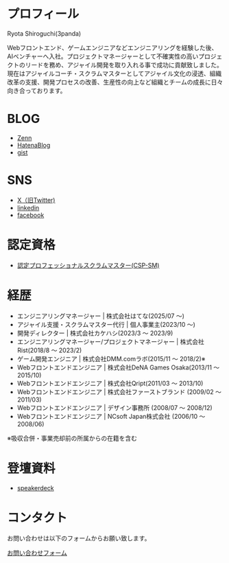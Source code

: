 # プロフィール
Ryota Shiroguchi(3panda) 

Webフロントエンド、ゲームエンジニアなどエンジニアリングを経験した後、AIベンチャーへ入社。プロジェクトマネージャーとして不確実性の高いプロジェクトのリードを務め、アジャイル開発を取り入れる事で成功に貢献致しました。
現在はアジャイルコーチ・スクラムマスターとしてアジャイル文化の浸透、組織改革の支援、開発プロセスの改善、生産性の向上など組織とチームの成長に日々向き合っております。

# BLOG
* [Zenn](https://zenn.dev/3panda)
* [HatenaBlog](https://3panda.hatenablog.com/)
* [gist](https://gist.github.com/3panda)

# SNS
* [X（旧Twitter)](https://twitter.com/3panda)
* [linkedin](https://www.linkedin.com/in/3panda/)
* [facebook](https://www.facebook.com/3panda)

# 認定資格
* [認定プロフェッショナルスクラムマスター(CSP-SM)](https://bcert.me/syfzbwbgb)

# 経歴
* エンジニアリングマネージャー | 株式会社はてな(2025/07 ～)
* アジャイル支援・スクラムマスター代行 | 個人事業主(2023/10 ～)
* 開発ディレクター | 株式会社カケハシ(2023/3 ～ 2023/9)
* エンジニアリングマネージャー/プロジェクトマネージャー | 株式会社Rist(2018/8 ～ 2023/2)
* ゲーム開発エンジニア | 株式会社DMM.comラボ(2015/11 ～ 2018/2)※
* Webフロントエンドエンジニア | 株式会社DeNA Games Osaka(2013/11 ～ 2015/10)
* Webフロントエンドエンジニア | 株式会社Qript(2011/03 ～ 2013/10)
* Webフロントエンドエンジニア | 株式会社ファーストブランド (2009/02 ～ 2011/03)
* Webフロントエンドエンジニア | デザイン事務所  (2008/07 ～ 2008/12)
* Webフロントエンドエンジニア | NCsoft Japan株式会社  (2006/10 ～ 2008/06)

※吸収合併・事業売却前の所属からの在籍を含む

# 登壇資料
* [speakerdeck](https://speakerdeck.com/3panda)

# コンタクト
お問い合わせは以下のフォームからお願い致します。

[お問い合わせフォーム](https://docs.google.com/forms/d/e/1FAIpQLSe0c4nVxPNE7vaQWoEhBfZbTQtkPAMJPEgVRe19yN2sTyOYxA/viewform)
